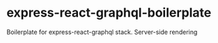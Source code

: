 # express-react-graphql-boilerplate
Boilerplate for express-react-graphql stack. Server-side rendering
